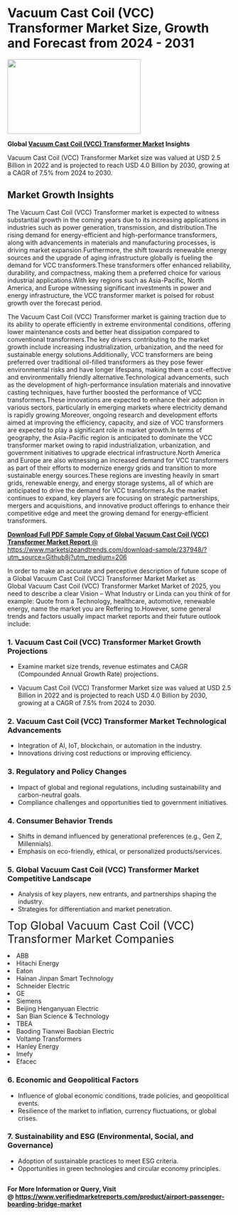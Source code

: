 <H1>Vacuum Cast Coil (VCC) Transformer Market Size, Growth and Forecast from 2024 - 2031</H1><img class="aligncenter size-medium wp-image-584254" src="https://thirdeyenews.in/wp-content/uploads/2024/09/Global-Market-Research-300x168.jpeg" alt="" width="300" height="168" /><p><strong>Global&nbsp;<a href="https://www.marketsizeandtrends.com/download-sample/237948/?utm_source=Github8j?utm_medium=206">Vacuum Cast Coil (VCC) Transformer Market</a> Insights</strong></p><p>Vacuum Cast Coil (VCC) Transformer Market size was valued at USD 2.5 Billion in 2022 and is projected to reach USD 4.0 Billion by 2030, growing at a CAGR of 7.5% from 2024 to 2030.</p><p><h2>Market Growth Insights</h2> <p>The Vacuum Cast Coil (VCC) Transformer market is expected to witness substantial growth in the coming years due to its increasing applications in industries such as power generation, transmission, and distribution.The rising demand for energy-efficient and high-performance transformers, along with advancements in materials and manufacturing processes, is driving market expansion.Furthermore, the shift towards renewable energy sources and the upgrade of aging infrastructure globally is fueling the demand for VCC transformers.These transformers offer enhanced reliability, durability, and compactness, making them a preferred choice for various industrial applications.With key regions such as Asia-Pacific, North America, and Europe witnessing significant investments in power and energy infrastructure, the VCC transformer market is poised for robust growth over the forecast period.</p> <p><a href="#"></a></p> <p>The Vacuum Cast Coil (VCC) Transformer market is gaining traction due to its ability to operate efficiently in extreme environmental conditions, offering lower maintenance costs and better heat dissipation compared to conventional transformers.The key drivers contributing to the market growth include increasing industrialization, urbanization, and the need for sustainable energy solutions.Additionally, VCC transformers are being preferred over traditional oil-filled transformers as they pose fewer environmental risks and have longer lifespans, making them a cost-effective and environmentally friendly alternative.Technological advancements, such as the development of high-performance insulation materials and innovative casting techniques, have further boosted the performance of VCC transformers.These innovations are expected to enhance their adoption in various sectors, particularly in emerging markets where electricity demand is rapidly growing.Moreover, ongoing research and development efforts aimed at improving the efficiency, capacity, and size of VCC transformers are expected to play a significant role in market growth.In terms of geography, the Asia-Pacific region is anticipated to dominate the VCC transformer market owing to rapid industrialization, urbanization, and government initiatives to upgrade electrical infrastructure.North America and Europe are also witnessing an increased demand for VCC transformers as part of their efforts to modernize energy grids and transition to more sustainable energy sources.These regions are investing heavily in smart grids, renewable energy, and energy storage systems, all of which are anticipated to drive the demand for VCC transformers.As the market continues to expand, key players are focusing on strategic partnerships, mergers and acquisitions, and innovative product offerings to enhance their competitive edge and meet the growing demand for energy-efficient transformers.</p> <p><a href="#"></p><p><span class=""><strong>Download Full PDF Sample Copy of Global Vacuum Cast Coil (VCC) Transformer Market Report</strong> @ <a href="https://www.marketsizeandtrends.com/download-sample/237948/?utm_source=Github8j?utm_medium=206" target="_blank">https://www.marketsizeandtrends.com/download-sample/237948/?utm_source=Github8j?utm_medium=206</a></span></p><p>In order to make an accurate and perceptive description of future scope of a Global&nbsp;Vacuum Cast Coil (VCC) Transformer Market Market as Global&nbsp;Vacuum Cast Coil (VCC) Transformer Market Market of 2025, you need to describe a clear Vision &ndash; What Industry or Linda can you think of for example: Quote from a Technology, healthcare, automotive, renewable energy, name the market you are Reffering to.However, some general trends and factors usually impact market reports and their future outlook include:</p><h3>1.&nbsp;<strong>Vacuum Cast Coil (VCC) Transformer Market Growth Projections</strong></h3><ul><li>Examine market size trends, revenue estimates and CAGR (Compounded Annual Growth Rate) projections.</li><li><p>Vacuum Cast Coil (VCC) Transformer Market size was valued at USD 2.5 Billion in 2022 and is projected to reach USD 4.0 Billion by 2030, growing at a CAGR of 7.5% from 2024 to 2030.</p></li></ul><h3>2.&nbsp;<strong>Vacuum Cast Coil (VCC) Transformer Market Technological Advancements</strong></h3><ul><li>Integration of AI, IoT, blockchain, or automation in the industry.</li><li>Innovations driving cost reductions or improving efficiency.</li></ul><h3>3.&nbsp;<strong>Regulatory and Policy Changes</strong></h3><ul><li>Impact of global and regional regulations, including sustainability and carbon-neutral goals.</li><li>Compliance challenges and opportunities tied to government initiatives.</li></ul><h3>4.&nbsp;<strong>Consumer Behavior Trends</strong></h3><ul><li>Shifts in demand influenced by generational preferences (e.g., Gen Z, Millennials).</li><li>Emphasis on eco-friendly, ethical, or personalized products/services.</li></ul><h3>5.&nbsp;<strong>Global Vacuum Cast Coil (VCC) Transformer Market Competitive Landscape</strong></h3><ul><li>Analysis of key players, new entrants, and partnerships shaping the industry.</li><li>Strategies for differentiation and market penetration.</li></ul><p data-pm-slice="1 1 []"><span style="color: inherit; font-family: inherit; font-size: 25px;">Top Global Vacuum Cast Coil (VCC) Transformer Market Companies</span></p><div class="" data-test-id=""><p><li>ABB</li><li> Hitachi Energy</li><li> Eaton</li><li> Hainan Jinpan Smart Technology</li><li> Schneider Electric</li><li> GE</li><li> Siemens</li><li> Beijing Henganyuan Electric</li><li> San Bian Science & Technology</li><li> TBEA</li><li> Baoding Tianwei Baobian Electric</li><li> Voltamp Transformers</li><li> Hanley Energy</li><li> Imefy</li><li> Efacec</li></p></div><h3>6.&nbsp;<strong>Economic and Geopolitical Factors</strong></h3><ul><li>Influence of global economic conditions, trade policies, and geopolitical events.</li><li>Resilience of the market to inflation, currency fluctuations, or global crises.</li></ul><h3>7.&nbsp;<strong>Sustainability and ESG (Environmental, Social, and Governance)</strong></h3><ul><li>Adoption of sustainable practices to meet ESG criteria.</li><li>Opportunities in green technologies and circular economy principles.</li></ul><h2><strong style="font-size: 14px;">For More Information or Query, Visit @&nbsp;</strong><a style="background-color: #ffffff; font-size: 14px;" href="https://www.marketsizeandtrends.com/report/vacuum-cast-coil-vcc-transformer-market/" target="_blank">https://www.verifiedmarketreports.com/product/airport-passenger-boarding-bridge-market</a></h2>